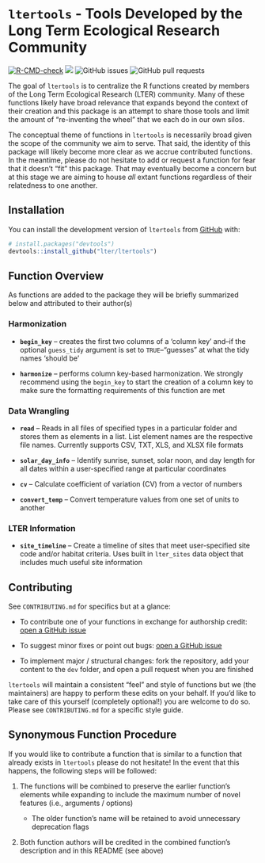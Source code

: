 
<!-- README.md is generated from README.Rmd. Please edit that file -->

# `ltertools` - Tools Developed by the Long Term Ecological Research Community

<!-- badges: start -->

[![R-CMD-check](https://github.com/lter/ltertools/actions/workflows/R-CMD-check.yaml/badge.svg)](https://github.com/lter/ltertools/actions/workflows/R-CMD-check.yaml)
[![](https://cranlogs.r-pkg.org/badges/ltertools)](https://cran.r-project.org/package=ltertools)
![GitHub
issues](https://img.shields.io/github/issues-raw/lter/ltertools)
![GitHub pull
requests](https://img.shields.io/github/issues-pr/lter/ltertools)
<!-- badges: end -->

The goal of `ltertools` is to centralize the R functions created by
members of the Long Term Ecological Research (LTER) community. Many of
these functions likely have broad relevance that expands beyond the
context of their creation and this package is an attempt to share those
tools and limit the amount of “re-inventing the wheel” that we each do
in our own silos.

The conceptual theme of functions in `ltertools` is necessarily broad
given the scope of the community we aim to serve. That said, the
identity of this package will likely become more clear as we accrue
contributed functions. In the meantime, please do not hesitate to add or
request a function for fear that it doesn’t “fit” this package. That may
eventually become a concern but at this stage we are aiming to house
*all* extant functions regardless of their relatedness to one another.

## Installation

You can install the development version of `ltertools` from
[GitHub](https://github.com/) with:

``` r
# install.packages("devtools")
devtools::install_github("lter/ltertools")
```

## Function Overview

As functions are added to the package they will be briefly summarized
below and attributed to their author(s)

### Harmonization

- **`begin_key`** – creates the first two columns of a ‘column key’
  and–if the optional `guess_tidy` argument is set to `TRUE`–“guesses”
  at what the tidy names ‘should be’

- **`harmonize`** – performs column key-based harmonization. We strongly
  recommend using the `begin_key` to start the creation of a column key
  to make sure the formatting requirements of this function are met

### Data Wrangling

- **`read`** – Reads in all files of specified types in a particular
  folder and stores them as elements in a list. List element names are
  the respective file names. Currently supports CSV, TXT, XLS, and XLSX
  file formats

- **`solar_day_info`** – Identify sunrise, sunset, solar noon, and day
  length for all dates within a user-specified range at particular
  coordinates

- **`cv`** – Calculate coefficient of variation (CV) from a vector of
  numbers

- **`convert_temp`** – Convert temperature values from one set of units
  to another

### LTER Information

- **`site_timeline`** – Create a timeline of sites that meet
  user-specified site code and/or habitat criteria. Uses built in
  `lter_sites` data object that includes much useful site information

## Contributing

See `CONTRIBUTING.md` for specifics but at a glance:

- To contribute one of your functions in exchange for authorship credit:
  [open a GitHub issue](https://github.com/lter/ltertools/issues)

- To suggest minor fixes or point out bugs: [open a GitHub
  issue](https://github.com/lter/ltertools/issues)

- To implement major / structural changes: fork the repository, add your
  content to the `dev` folder, and open a pull request when you are
  finished

`ltertools` will maintain a consistent “feel” and style of functions but
we (the maintainers) are happy to perform these edits on your behalf. If
you’d like to take care of this yourself (completely optional!) you are
welcome to do so. Please see `CONTRIBUTING.md` for a specific style
guide.

## Synonymous Function Procedure

If you would like to contribute a function that is similar to a function
that already exists in `ltertools` please do not hesitate! In the event
that this happens, the following steps will be followed:

1.  The functions will be combined to preserve the earlier function’s
    elements while expanding to include the maximum number of novel
    features (i.e., arguments / options)

    - The older function’s name will be retained to avoid unnecessary
      deprecation flags

2.  Both function authors will be credited in the combined function’s
    description and in this README (see above)
